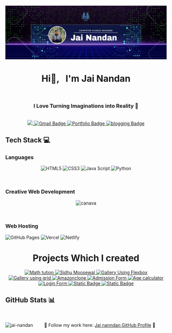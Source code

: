 ![logo](https://github.com/jai-nandan/Jai-Nandan/blob/main/jainandan%20banner.jpg)
<h1 align="center"> 
  Hi👋, &nbsp; I'm Jai Nandan 
  </h1>
  
</br>

<h3 align="center" style="text-align: center">
  I Love Turning Imaginations into Reality 🚀
</h3>

</br>

<div align="center">
  <a href="https://www.linkedin.com/in/jai-nandan-99054a301?lipi=urn%3Ali%3Apage%3Ad_flagship3_profile_view_base_contact_details%3B34QaQhKrQWydBrRDOzLzPg%3D%3D" target="_blank">
    <img src="https://img.shields.io/badge/linked%20IN-blue?style=for-the-badge&logo=infracost&logoColor=white&logoSize=auto&color=blue" />
  </a>
   <a href="" target="_blank">
    <img src= "https://img.shields.io/badge/GMAIL-lightred?style=for-the-badge&logo=gmail&logoColor=white&logoSize=auto&color=red" alt=" Gmail Badge" />
  </a>
 <a href="#" target="_blank">
    <img src= "https://img.shields.io/badge/Jai%20Nandan%20Portfolio%20-light%20blue?style=for-the-badge&logo=joplin&logoColor=black&logoSize=auto" alt= "Portfolio Badge" />
  </a>

  <a href="#" target="_blank">
    <img src="https://img.shields.io/badge/Blogging%20Website-brown?style=for-the-badge&logo=blogger&logoColor=white&logoSize=auto&color=brown&cacheSeconds=yellow" alt="blogging Badge" />
  </a>
  
  </br>

<h2 align="left">Tech Stack 💻 </h2>

<h3 align="left "> Languages </h3>

![HTML5](https://img.shields.io/badge/HTML-red?style=for-the-badge&logo=html5&logoColor=white&logoSize=auto&color=red&cacheSeconds=yellow)
![CSS3](https://img.shields.io/badge/CSS-blue?style=for-the-badge&logo=css3&logoSize=auto&color=blue&cacheSeconds=yellow)
![Java Script](https://img.shields.io/badge/Java%20Script-yellow?style=for-the-badge&logo=javascript&logoColor=white&logoSize=auto&color=yellow&cacheSeconds=yellow)
![Python](https://img.shields.io/badge/Python-app?style=for-the-badge&logo=python&logoColor=yellow&color=blue&cacheSeconds=steel%20blue)


</br>

<h3 align="left"> Creative Web Development</h3>

![canava](https://img.shields.io/badge/Canva-red?style=for-the-badge&logo=canva&logoColor=white&logoSize=auto&color=aqua&cacheSeconds=yellow)
</div>
</br>

<h3 align="left"> Web Hosting</h3>

![GitHub Pages](https://img.shields.io/badge/Github-pages-app?style=for-the-badge&logo=github&labelColor=orange&color=orange)
![Vercel](https://img.shields.io/badge/Vercel-app?style=for-the-badge&logo=vercel&logoColor=green&color=black)
![Netlify](https://img.shields.io/badge/Netlify-app?style=for-the-badge&logo=netlify&logoColor=dark%20green&color=grey)



<h1 align="center"> 
   Projects Which I created 
  </h1>
<div align="center">
<a href="https://github.com/jai-nandan/MATH-" target="_blank">
<img src="https://img.shields.io/badge/MATH%20Tution-blue?style=for-the-badge&logo=flathub" alt=" Math tution">
</a>
<a href="https://github.com/jai-nandan/Sidhumoosewala" target="_blank">
<img src="https://img.shields.io/badge/Sidhu%20%20mooseewal%20Website%20-green?style=for-the-badge&logo=snyk&logoSize=auto&color=light%20green" alt=" Sidhu Moosewal">
</a>
<a href="https://github.com/jai-nandan/Minni-Gallery" target="_blank">
<img src="https://img.shields.io/badge/Gallery%20using%20Flexbox-violet?style=for-the-badge&logo=talos&logoColor=white&logoSize=auto" alt=" Gallery Using Flexbox">
</a>
<a href="https://github.com/jai-nandan/gallery-using-grid-" target="_blank">
<img src="https://img.shields.io/badge/Gallery%20using%20Grid-purple?style=for-the-badge&logo=hal&logoColor=white&logoSize=auto" alt=" Gallery using grid">
</a>
<a href="https://github.com/jai-nandan/Amazon_clone" target="_blank">
<img src="https://img.shields.io/badge/Amazon%20Clone%20-Navy%20blue?style=for-the-badge&logo=amazon&logoColor=white&logoSize=auto&color=red" alt=" Amazonclone">
</a>
<a href="https://github.com/jai-nandan/Admission-Form" target="_blank">
<img src="https://img.shields.io/badge/Admission%20Form-blue?style=for-the-badge&logo=typeorm&logoColor=red&logoSize=auto&color=pink" alt=" Admission Form">
</a>
<a href="https://github.com/jai-nandan/Age-Calculator" target="_blank">
<img src="https://img.shields.io/badge/Age%20Calculator-violet?style=for-the-badge&logo=tailscale&logoColor=red&logoSize=auto&color=black" alt=" Age calculator">
</a>
<a href="https://github.com/jai-nandan/loginform " >
  <img src="https://img.shields.io/badge/Login%20form-%20orange?style=for-the-badge&logo=loom" alt=" Login Form">
</a>
<a href="https://github.com/jai-nandan/fake_news_detection">
<img alt="Static Badge" src="https://img.shields.io/badge/fake-news-detection?style=for-the-badge&logo=newrelic">
</a>
<a href="https://github.com/jai-nandan/face_detection">
  <img alt="Static Badge" src="https://img.shields.io/badge/face-detection-app?style=for-the-badge&logo=huggingface&labelColor=golden&color=golden">
</a>


<h2 align="left"> GitHub Stats 📊 </h2>

</br>

<p><img align="left" src="https://github-readme-stats.vercel.app/api/top-langs?username=jai-nandan&show_icons=true&locale=en&layout=compact" alt="jai-nandan" /></p>

🌟 Follow my work here: [Jai nanndan GitHub Profile](https://github.com/jai-nandan) 🚀
<!--
**jai-nandan/Jai-Nandan** is a ✨ _special_ ✨ repository because its `README.md` (this file) appears on your GitHub profile.

Here are some ideas to get you started:

- 🔭 I’m currently working on ...
- 🌱 I’m currently learning ...
- 👯 I’m looking to collaborate on ...
- 🤔 I’m looking for help with ...
- 💬 Ask me about ...
- 📫 How to reach me: ...
- 😄 Pronouns: ...
- ⚡ Fun fact: ...
-->
